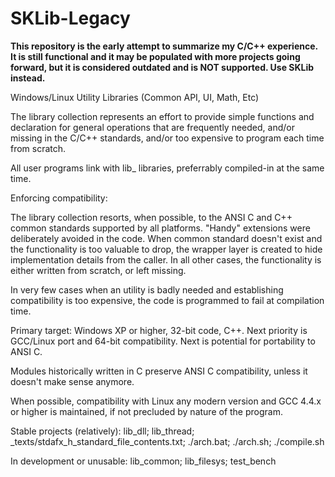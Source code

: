 # SKLib-Legacy

**This repository is the early attempt to summarize my C/C++ experience.
It is still functional and it may be populated with more projects going forward,
but it is considered outdated and is NOT supported. Use SKLib instead.**

Windows/Linux Utility Libraries (Common API, UI, Math, Etc)

The library collection represents an effort to provide simple functions and declaration for general operations that are frequently needed, and/or missing in the C/C++ standards, and/or too expensive to program each time from scratch.

All user programs link with lib_<something> libraries, preferrably compiled-in at the same time.

Enforcing compatibility:

The library collection resorts, when possible, to the ANSI C and C++ common standards supported by all platforms. "Handy" extensions were deliberately avoided in the code. When common standard doesn't exist and the functionality is too valuable to drop, the wrapper layer is created to hide implementation details from the caller. In all other cases, the functionality is either written from scratch, or left missing.

In very few cases when an utility is badly needed and establishing compatibility is too expensive, the code is programmed to fail at compilation time.

Primary target: Windows XP or higher, 32-bit code, C++. Next priority is GCC/Linux port and 64-bit compatibility. Next is potential for portability to ANSI C.

Modules historically written in C preserve ANSI C compatibility, unless it doesn't make sense anymore.

When possible, compatibility with Linux any modern version and GCC 4.4.x or higher is maintained, if not precluded by nature of the program.

Stable projects (relatively):
   lib_dll;
   lib_thread;
   _texts/stdafx_h_standard_file_contents.txt;
   ./arch.bat;
   ./arch.sh;
   ./compile.sh

In development or unusable:
   lib_common;
   lib_filesys;
   test_bench
